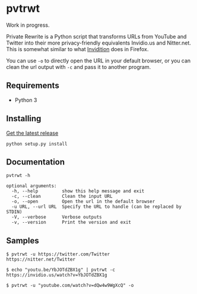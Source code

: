 # pvtrwt

Work in progress.

Private Rewrite is a Python script that transforms URLs from YouTube and Twitter into their more privacy-friendly equivalents Invidio.us and Nitter.net.
This is somewhat similar to what [Invidition](https://addons.mozilla.org/en-US/firefox/addon/invidition/) does in Firefox.

You can use `-o` to directly open the URL in your default browser, or you can clean the url output with `-c` and pass it to another program.

## Requirements

* Python 3

## Installing

[Get the latest release](https://github.com/VeryBadFrags/pvtrwt/releases)

```shell
python setup.py install
```

## Documentation

```shell
pvtrwt -h
```

```
optional arguments:
  -h, --help         show this help message and exit
  -c, --clean        Clean the input URL
  -o, --open         Open the url in the default browser
  -u URL, --url URL  Specify the URL to handle (can be replaced by STDIN)
  -V, --verbose      Verbose outputs
  -v, --version      Print the version and exit
```

## Samples

```shell
$ pvtrwt -u https://twitter.com/Twitter
https://nitter.net/Twitter
```

```shell
$ echo "youtu.be/YbJOTdZBX1g" | pvtrwt -c
https://invidio.us/watch?v=YbJOTdZBX1g
```

```shell
$ pvtrwt -u "youtube.com/watch?v=dQw4w9WgXcQ" -o
```
